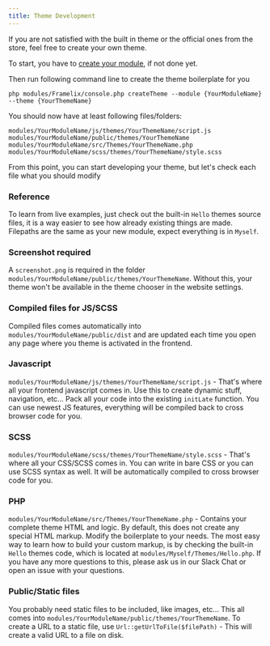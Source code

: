 ```yaml
---
title: Theme Development
---
```


If you are not satisfied with the built in theme or the official ones from the store, feel free to create your own theme.

To start, you have to [create your module](modules.md), if not done yet.

Then run following command line to create the theme boilerplate for you

    php modules/Framelix/console.php createTheme --module {YourModuleName} --theme {YourThemeName}

You should now have at least following files/folders:

    modules/YourModuleName/js/themes/YourThemeName/script.js
    modules/YourModuleName/public/themes/YourThemeName
    modules/YourModuleName/src/Themes/YourThemeName.php
    modules/YourModuleName/scss/themes/YourThemeName/style.scss

From this point, you can start developing your theme, but let's check each file what you should modify

### Reference

To learn from live examples, just check out the built-in `Hello` themes source files, it is a way easier to see how already existing things are made. Filepaths are the same as your new module, expect everything is in `Myself`.

### Screenshot required
A `screenshot.png` is required in the folder `modules/YourModuleName/public/themes/YourThemeName`. Without this, your theme won't be available in the theme chooser in the website settings.

### Compiled files for JS/SCSS

Compiled files comes automatically into `modules/YourModuleName/public/dist` and are updated each time you open any page where you theme is activated in the frontend.

### Javascript

`modules/YourModuleName/js/themes/YourThemeName/script.js` - That's where all your frontend javascript comes in. Use this to create dynamic stuff, navigation, etc... Pack all your code into the existing `initLate` function. You can use newest JS features, everything will be compiled back to cross browser code for you.

### SCSS

`modules/YourModuleName/scss/themes/YourThemeName/style.scss` - That's where all your CSS/SCSS comes in. You can write in bare CSS or you can use SCSS syntax as well. It will be automatically compiled to cross browser code for you.

### PHP

`modules/YourModuleName/src/Themes/YourThemeName.php` - Contains your complete theme HTML and logic. By default, this does not create any special HTML markup. Modify the boilerplate to your needs. The most easy way to learn how to build your custom markup, is by checking the built-in `Hello` themes code, which is located at `modules/Myself/Themes/Hello.php`. If you have any more questions to this, please ask us in our Slack Chat or open an issue with your questions.

### Public/Static files

You probably need static files to be included, like images, etc... This all comes into `modules/YourModuleName/public/themes/YourThemeName`. To create a URL to a static file, use `Url::getUrlToFile($filePath)` - This will create a valid URL to a file on disk.




